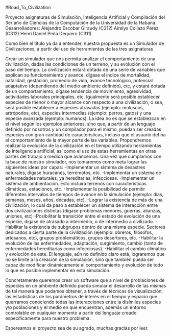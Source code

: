 #Road_To_Civilization

Proyecto asignaturas de Simulación, Inteligencia Artificial y Compilación del 3er año de Ciencias de la Computación de la Universidad de la Habana.
Desarrolladores:
Alejandro Escobar Giraudy (C312)
Airelys Collazo Pérez (C312)
Henri Daniel Peña Dequero (C311)

Como bien el título ya da a entender, nuestra propuesta es un Simulador de Civilizaciones, a partir del uso de herramientas de las tres asignaturas

Crear un simulador que nos permita analizar el comportamiento de una civilización, dadas las condiciones de un terreno, y su evolución con el paso del tiempo. La civilización estará dotada de una serie de variables que explican su funcionamiento y avance, dígase el índice de mortalidad, natalidad, gestación, promedio de vida, avance tecnológico, potencial adaptativo (dependiendo del medio ambiente definido), etc, y estará dotada de un comportamiento, dígase tendencia de movimiento, agresividad, actividades laborales principales, etc. Igualmente será posible establecer especies de menor o mayor alcance con respecto a una civilización, o sea, será posible establecer a especies atrasadas (ejemplo: moluscos, artrópodos, etc), especies intermedias (ejemplo: perros, gatos) y una especie avanzada (ejemplo: humanos). La idea no es que se establezcan en el nivel según los ejemplos anteriores, sino que, a partir de un lenguaje definido por nosotros y un compilador para el mismo, puedan ser creadas especies con gran cantidad de características, incluso que el usuario defina el comportamiento de la mayor parte de las variables. Propondremos realizar la evolución de la civilización en el tiempo utilizando herramientas de inteligencia artificial, así como el uso de estas herramientas en otras partes del trabajo a medida que avancemos.
Una vez que cumplamos con la base de nuestro simulador, nos tomaremos como meta lograr las siguientes ideas por capas:
-Implementar un sistema de desastres naturales, dígase huracanes, terremotos, etc.
-Implementar un sistema de enfermedades naturales, ya hereditarias, infecciosas.
-Implementar un sistema de ambientación. Esto incluirá terrenos con características climáticas, estaciones, etc.
-Implementar la posibilidad de permitir diferentes intervalos de tiempos de avance en la simulación (ejemplo: días, semanas, meses, años, décadas, etc).
-Lograr la existencia de más de una civilización, lo cual da paso a establecer un sistema de interacción entre dos civilizaciones distintas (dígase problemas menores, guerras, alianzas, uniones, etc)
-Posibilitar la transición entre el estado de evolución de una especie, dígase de atrasado a intermedio, o de intermedio a civilizado.
-Habilitar la existencia de subgrupos dentro de una misma especie. Sectores dedicados a cierta parte de la civilización (ejemplo: obreros, filósofos, artesanos, etc), grupos problemáticos, grupos desertores, etc.
-Habilitar la evolución de las enfermedades, adaptación, surgimiento, cambio (tanto de enfermedades hereditarias como infecciosas).
-Habilitar el cambio climático y evolución de este.
El lenguaje, aún no definido claro está, lograremos que no se limite a la creación de la simulación, sino que también pueda ser capaz de modificar dinámicamente el comportamiento y evolución de todo lo que es posible implementar en esta simulación.

Concretamente queremos crear un software que a nivel de problaciones de especies en un ambiente definido pueda simular el desarrollo de las mismas de tal manera que podamos obtener, a través de técnicas de visualización, las estadísticas de los parámetros de interés en el tiempo y espacio que querramos conociendo todas las interacciones entre la disímiles especies y/o poblaciones y el medio en que encuentran, además un entorno controlable en cualquier momento a partir del lenguaje creado específicamente para nuestro problema.

Espereamos el proyecto sea de su agrado, muchas gracias por leer.

